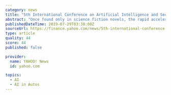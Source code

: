 ```yaml
---
category: news
title: "5th International Conference on Artificial Intelligence and Security (ICAIS 2019) was held July 26-28, 2019 in New York USA"
abstract: "Once found only in science fiction novels, the rapid acceleration of advances in technology has made artificial intelligence (AI) a reality, our reality. From self-driving cars to Google’s Siri ..."
publishedDateTime: 2019-07-29T03:38:00Z
sourceUrl: https://finance.yahoo.com/news/5th-international-conference-artificial-intelligence-031000297.html
type: article
quality: 44
score: 44
published: false

provider:
  name: YAHOO! News
  id: yahoo.com

topics:
  - AI
  - AI in Autos
---
```

